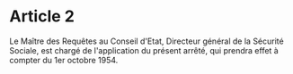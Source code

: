 # Article 2

Le Maître des Requêtes au Conseil d'Etat, Directeur général de la Sécurité Sociale, est chargé de l'application du présent arrêté, qui prendra effet à compter du 1er octobre 1954.
